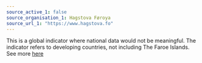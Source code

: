 ```yaml
---
source_active_1: false
source_organisation_1: Hagstova Føroya
source_url_1: "https://www.hagstova.fo"
---
```

This is a global indicator where national data would not be meaningful. The indicator refers to developing countries, not including The Faroe Islands.
See more [here]([https://duckduckgo.com](https://ourworldindata.org/grapher/international-finance-clean-energy))
